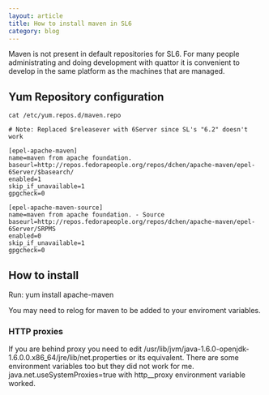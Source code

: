 ```yaml
---
layout: article
title: How to install maven in SL6
category: blog
---
```


Maven is not present in default repositories for SL6. For many people administrating and doing development with quattor it is convenient to develop in the same platform as the machines that are managed.

## Yum Repository configuration

	cat /etc/yum.repos.d/maven.repo

	# Note: Replaced $releasever with 6Server since SL's "6.2" doesn't work

	[epel-apache-maven]
	name=maven from apache foundation.
	baseurl=http://repos.fedorapeople.org/repos/dchen/apache-maven/epel-6Server/$basearch/
	enabled=1
	skip_if_unavailable=1
	gpgcheck=0

	[epel-apache-maven-source]
	name=maven from apache foundation. - Source
	baseurl=http://repos.fedorapeople.org/repos/dchen/apache-maven/epel-6Server/SRPMS
	enabled=0
	skip_if_unavailable=1
	gpgcheck=0

## How to install

Run:
	yum install apache-maven

You may need to relog for maven to be added to your enviroment variables.

### HTTP proxies

If you are behind proxy you need to edit  /usr/lib/jvm/java-1.6.0-openjdk-1.6.0.0.x86_64/jre/lib/net.properties or its equivalent. There are some environment variables too but they did not work for me. java.net.useSystemProxies=true with http__proxy environment variable worked.

